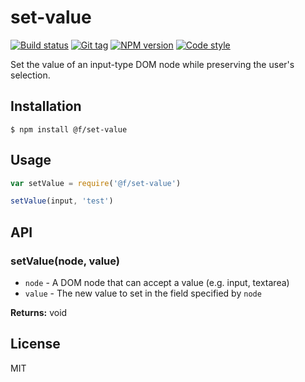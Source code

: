
# set-value

[![Build status][travis-image]][travis-url]
[![Git tag][git-image]][git-url]
[![NPM version][npm-image]][npm-url]
[![Code style][standard-image]][standard-url]

Set the value of an input-type DOM node while preserving the user's selection.

## Installation

    $ npm install @f/set-value

## Usage

```js
var setValue = require('@f/set-value')

setValue(input, 'test')
```

## API

### setValue(node, value)

- `node` - A DOM node that can accept a value (e.g. input, textarea)
- `value` - The new value to set in the field specified by `node`

**Returns:** void

## License

MIT

[travis-image]: https://img.shields.io/travis/micro-js/set-value.svg?style=flat-square
[travis-url]: https://travis-ci.org/micro-js/set-value
[git-image]: https://img.shields.io/github/tag/micro-js/set-value.svg
[git-url]: https://github.com/micro-js/set-value
[standard-image]: https://img.shields.io/badge/code%20style-standard-brightgreen.svg?style=flat
[standard-url]: https://github.com/feross/standard
[npm-image]: https://img.shields.io/npm/v/@f/set-value.svg?style=flat-square
[npm-url]: https://npmjs.org/package/@f/set-value
